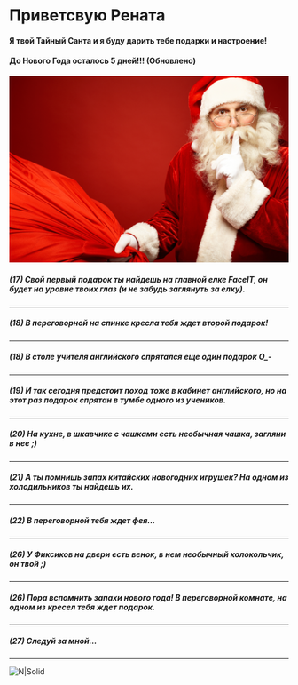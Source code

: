 # Приветсвую Рената

#### Я твой Тайный Санта и я буду дарить тебе подарки и настроение!
#### До Нового Года осталось 5 дней!!! (Обновлено)

![N|Solid](https://raw.githubusercontent.com/secret-santa-for-renata/shenanigans-secret-santa/master/images/santa_1.png)

##### (17) Свой первый подарок ты найдешь на главной елке FaceIT, он будет на уровне твоих глаз (и не забудь заглянуть за елку).
---

##### (18) В переговорной на спинке кресла тебя ждет второй подарок!
---

##### (18) В столе учителя английского спрятался еще один подарок О_-
---

##### (19) И так сегодня предстоит поход тоже в кабинет английского, но на этот раз подарок спрятан в тумбе одного из учеников.
---

##### (20) На кухне, в шкавчике с чашками есть необычная чашка, загляни в нее ;)
---

##### (21) А ты помнишь запах китайских новогодних игрушек? На одном из холодильников ты найдешь их.
---

##### (22) В переговорной тебя ждет фея...
---

##### (26) У Фиксиков на двери есть венок, в нем необычный колокольчик, он твой ;)
---

##### (26) Пора вспомнить запахи нового года! В переговорной комнате, на одном из кресел тебя ждет подарок.
---

##### (27) Следуй за мной...
---

![N|Solid](https://raw.githubusercontent.com/secret-santa-for-renata/shenanigans-secret-santa/master/images/santa_2.png)